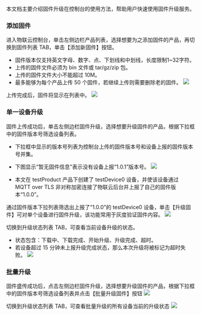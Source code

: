 本文档主要介绍固件升级在控制台的使用方法，帮助用户快速使用固件升级服务。

### 添加固件
进入物联云控制台，单击左侧边栏产品列表，选择想要为之添加固件的产品，再切换到固件列表 TAB，单击【添加新固件】按钮。
- 固件版本仅支持英文字母、数字、点、下划线和中划线，长度限制1~32字符。
- 上传的固件文件必须为 bin 文件或 tar/gz/zip 包。
- 上传的固件文件大小不能超过 10M。
- 最多能够为每个产品上传 50 个固件，若继续上传则需要删除老的固件。
![](https://main.qcloudimg.com/raw/3cdfe6a2c05a3a557710b1e4fd6617ec.png)

上传完成后，固件将显示在列表中。
![](https://main.qcloudimg.com/raw/2b674b6ce00182e49a91e4cec4d0f80a.png)

### 单一设备升级
固件上传成功后，单击左侧边栏固件升级，选择想要升级固件的产品，根据下拉框中的固件版本号筛选设备列表。
- 下拉框中显示的版本号列表为控制台上传的固件版本号和设备上报的固件版本号并集。
- 下图显示“暂无固件信息”表示没有设备上报“1.0.1”版本号。
![](https://main.qcloudimg.com/raw/cc014a7a0eb5a6629e02cee1a00bfada.png)

- 本文在 testProduct 产品下创建了 testDevice0 设备，并使该设备通过 MQTT over TLS 非对称加密连接了物联云后台并上报了自己的固件版本“1.0.0”。

通过固件版本下拉列表筛选出上报了“1.0.0”的 testDevice0 设备，单击【升级固件】可对单个设备进行固件升级，该功能常用于灰度验证固件内容。
![](https://main.qcloudimg.com/raw/88470efc7e88f85235be5fdf5371d194.png)

切换到升级状态列表 TAB，可查看当前设备升级的状态。
- 状态包含：下载中、下载完成、开始升级、升级完成、超时。
- 若设备超过 15 分钟未上报升级完成状态，那么本次升级将被标记为超时失败。
![](https://main.qcloudimg.com/raw/a81ef53c88f7cdb4ac32e62074580e99.png)

### 批量升级
固件盛传成功后，点击左侧边栏固件升级，选择想要升级固件的产品，根据下拉框中的固件版本号筛选设备列表并点击【批量升级固件】按钮
![](https://main.qcloudimg.com/raw/a72ad94da6b848a691733a94d2bf779c.png)

切换到升级状态列表 TAB，可查看批量升级的所有设备当前的升级状态
![](https://main.qcloudimg.com/raw/071d788a924bb58f5f367bb8cc79111d.png)
